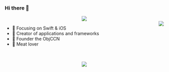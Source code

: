 
### Hi there 👋

<div align="center"> 
  <img src="https://metrics.lecoq.io/J-Ziheng?template=classic&base.header=0&base.metadata=0&base=header%2C%20activity%2C%20community%2C%20repositories%2C%20metadata&base.indepth=false&base.hireable=false&base.skip=false&config.timezone=Asia%2FShanghai"> 
</div>

<img align="right" src="https://github-readme-stats.vercel.app/api?username=J-Ziheng&show_icons=true&icon_color=CE1D2D&text_color=718096&bg_color=ffffff&hide_title=true" />

- :orange_book: Focusing on Swift & iOS
- :hammer: Creator of applications and frameworks
- :ram: Founder the ObjCCN
- :meat_on_bone: Meat lover
  <br>
  <br>
  <br> 



<div align="center"> 
  <img src="https://github-readme-stats.vercel.app/api/top-langs/?username=J-Ziheng&layout=compact&hide_border=true&langs_count=10"> 
</div>





<!--
**J-Ziheng/J-Ziheng** is a ✨ _special_ ✨ repository because its `README.md` (this file) appears on your GitHub profile.

Here are some ideas to get you started:

- 🔭 I’m currently working on ...
- 🌱 I’m currently learning ...
- 👯 I’m looking to collaborate on ...
- 🤔 I’m looking for help with ...
- 💬 Ask me about ...
- 📫 How to reach me: ...
- 😄 Pronouns: ...
- ⚡ Fun fact: ...
-->



<!--
<div align="center"> 
  <img src="https://metrics.lecoq.io/J-Ziheng?template=classic&languages=1&base=header%2C%20activity%2C%20community%2C%20repositories%2C%20metadata&base.indepth=false&base.hireable=false&base.skip=false&languages=false&languages.limit=8&languages.threshold=0%25&languages.other=false&languages.colors=github&languages.sections=most-used&languages.indepth=false&languages.analysis.timeout=15&languages.analysis.timeout.repositories=7.5&languages.categories=markup%2C%20programming&languages.recent.categories=markup%2C%20programming&languages.recent.load=300&languages.recent.days=14&config.timezone=Asia%2FShanghai"> 
</div>

<div align="right"> 
  <img src="https://github-readme-stats.vercel.app/api/top-langs/?username=J-Ziheng&hide_title=true&hide_border=true&layout=compact&langs_count=6&text_color=000&icon_color=fff&bg_color=0,52fa5a,4dfcff,c64dff&theme=graywhite" /> 
</div>
-->

